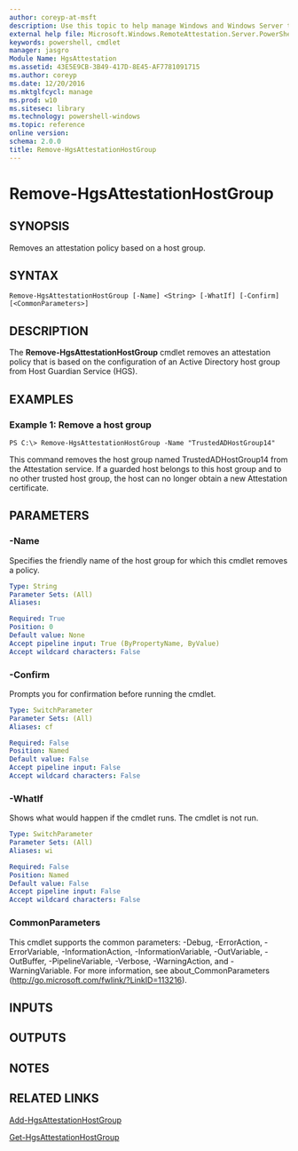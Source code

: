```yaml
---
author: coreyp-at-msft
description: Use this topic to help manage Windows and Windows Server technologies with Windows PowerShell.
external help file: Microsoft.Windows.RemoteAttestation.Server.PowerShell.dll-Help.xml
keywords: powershell, cmdlet
manager: jasgro
Module Name: HgsAttestation
ms.assetid: 43E5E9CB-3B49-417D-8E45-AF7781091715
ms.author: coreyp
ms.date: 12/20/2016
ms.mktglfcycl: manage
ms.prod: w10
ms.sitesec: library
ms.technology: powershell-windows
ms.topic: reference
online version: 
schema: 2.0.0
title: Remove-HgsAttestationHostGroup
---
```


# Remove-HgsAttestationHostGroup

## SYNOPSIS
Removes an attestation policy based on a host group.

## SYNTAX

```
Remove-HgsAttestationHostGroup [-Name] <String> [-WhatIf] [-Confirm] [<CommonParameters>]
```

## DESCRIPTION
The **Remove-HgsAttestationHostGroup** cmdlet removes an attestation policy that is based on the configuration of an Active Directory host group from Host Guardian Service (HGS).

## EXAMPLES

### Example 1: Remove a host group
```
PS C:\> Remove-HgsAttestationHostGroup -Name "TrustedADHostGroup14"
```

This command removes the host group named TrustedADHostGroup14 from the Attestation service.
If a guarded host belongs to this host group and to no other trusted host group, the host can no longer obtain a new Attestation certificate.

## PARAMETERS

### -Name
Specifies the friendly name of the host group for which this cmdlet removes a policy.

```yaml
Type: String
Parameter Sets: (All)
Aliases: 

Required: True
Position: 0
Default value: None
Accept pipeline input: True (ByPropertyName, ByValue)
Accept wildcard characters: False
```

### -Confirm
Prompts you for confirmation before running the cmdlet.

```yaml
Type: SwitchParameter
Parameter Sets: (All)
Aliases: cf

Required: False
Position: Named
Default value: False
Accept pipeline input: False
Accept wildcard characters: False
```

### -WhatIf
Shows what would happen if the cmdlet runs.
The cmdlet is not run.

```yaml
Type: SwitchParameter
Parameter Sets: (All)
Aliases: wi

Required: False
Position: Named
Default value: False
Accept pipeline input: False
Accept wildcard characters: False
```

### CommonParameters
This cmdlet supports the common parameters: -Debug, -ErrorAction, -ErrorVariable, -InformationAction, -InformationVariable, -OutVariable, -OutBuffer, -PipelineVariable, -Verbose, -WarningAction, and -WarningVariable. For more information, see about_CommonParameters (http://go.microsoft.com/fwlink/?LinkID=113216).

## INPUTS

## OUTPUTS

## NOTES

## RELATED LINKS

[Add-HgsAttestationHostGroup](./Add-HgsAttestationHostGroup.md)

[Get-HgsAttestationHostGroup](./Get-HgsAttestationHostGroup.md)

